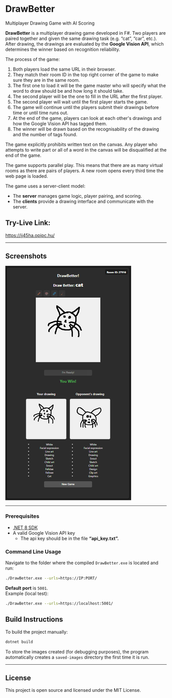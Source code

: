 # DrawBetter
Multiplayer Drawing Game with AI Scoring

**DrawBetter** is a multiplayer drawing game developed in F#. Two players are paired together and given the same drawing task (e.g. “cat”, “car”, etc.). After drawing, the drawings are evaluated by the **Google Vision API**, which determines the winner based on recognition reliability.

The process of the game:

1. Both players load the same URL in their browser.
2. They match their room ID in the top right corner of the game to make sure they are in the same room.
3. The first one to load it will be the game master who will specify what the word to draw should be and how long it should take.
4. The second player will be the one to fill in the URL after the first player.
5. The second player will wait until the first player starts the game.
6. The game will continue until the players submit their drawings before time or until time runs out.
7. At the end of the game, players can look at each other's drawings and how the Google Vision API has tagged them.
8. The winner will be drawn based on the recognisability of the drawing and the number of tags found.

The game explicitly prohibits written text on the canvas. Any player who attempts to write part or all of a word in the canvas will be disqualified at the end of the game.

The game supports parallel play. This means that there are as many virtual rooms as there are pairs of players. A new room opens every third time the web page is loaded.

The game uses a server-client model:
- The **server** manages game logic, player pairing, and scoring.
- The **clients** provide a drawing interface and communicate with the server.

## Try-Live Link: 

https://ij45ha.opipc.hu/

---

## Screenshots

![Screenshot](/Screenshots/DrawBetter02.png)

---

### Prerequisites
- [.NET 8 SDK](https://dotnet.microsoft.com/en-us/download/dotnet/8.0)
- A valid Google Vision API key
	- The api key should be in the file **“api_key.txt”.**


### Command Line Usage

Navigate to the folder where the compiled `DrawBetter.exe` is located and run:

```bash
./DrawBetter.exe --urls=https://IP:PORT/
```

**Default port** is `5001`.  
Example (local test):
```bash
./DrawBetter.exe --urls=https://localhost:5001/
```

## Build Instructions

To build the project manually:

```bash
dotnet build
```

To store the images created (for debugging purposes), the program automatically creates a `saved-images` directory the first time it is run.

---

## License

This project is open source and licensed under the MIT License.

